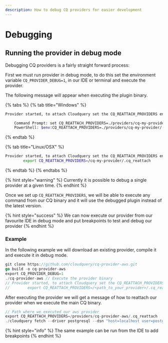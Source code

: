 ```yaml
---
description: How to debug CQ providers for easier development
---
```


# Debugging

## Running the provider in debug mode

Debugging CQ providers is a fairly straight forward process: 

First we must run provider in debug mode, to do this set the environment variable `CQ_PROVIDER_DEBUG=1`, in our IDE or terminal and execute the provider.

The following message will appear when executing the plugin binary.

{% tabs %}
{% tab title="Windows" %}
```bash
Provider started, to attach Cloudquery set the CQ_REATTACH_PROVIDERS env var:

	Command Prompt:	set CQ_REATTACH_PROVIDERS=./providers/cq-my-provider/.cq_reattach
	PowerShell:	$env:CQ_REATTACH_PROVIDERS=./providers/cq-my-provider/.cq_reattach
```
{% endtab %}

{% tab title="Linux/OSX" %}
```bash
Provider started, to attach Cloudquery set the CQ_REATTACH_PROVIDERS env var:
        export CQ_REATTACH_PROVIDERS=/cq-my-provider/.cq_reattach
```
{% endtab %}
{% endtabs %}

{% hint style="warning" %}
 Currently it is possible to debug a single provider at a given time.
{% endhint %}

Once we set up `CQ_REATTACH_PROVIDERS`, we will be able to execute any command from our CQ binary and it will use the debugged plugin instead of the latest version.

{% hint style="success" %}
We can now execute our provider from our favourite IDE in debug mode and put breakpoints to test and debug our provider
{% endhint %}

### Example

In the following example we will download an existing provider, compile it and execute it in debug mode.

```go
git clone https://github.com/cloudquery/cq-provider-aws.git
go build -o cq-provider-aws
export CQ_PROVIDER_DEBUG=1 
./cq-provider-aws // Execute the provider binary
// Provider started, to attach Cloudquery set the CQ_REATTACH_PROVIDERS env var:
//        export CQ_REATTACH_PROVIDERS=/<path_to_your_provider>/.cq_reattach
```

After executing the provider we will get a message of how to reattach our provider when we execute the main CQ binary. 

```go
// Path where we executed our aws provider
export CQ_REATTACH_PROVIDERS=/providers/cq-provider-aws/.cq_reattach
./cloudquery fetch --driver postgresql --dsn "host=localhost user=postgres password=pass DB.name=postgres port=5432"
```

{% hint style="info" %}
The same example can be run from the IDE to add breakpoints 
{% endhint %}

